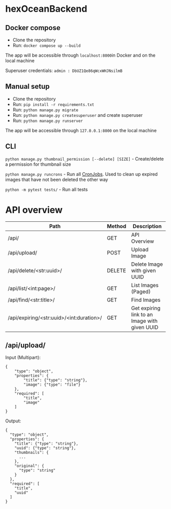 # hexOceanBackend

## Docker compose
- Clone the repository
- Run: `docker compose up --build`

The app will be accessible through `localhost:8000`in Docker and on the local machine

Superuser credentials: `admin : DbUZ1Qe86qWcxWHJNsilmB`


## Manual setup
- Clone the repository
- Run: `pip install -r requirements.txt`
- Run: `python manage.py migrate`
- Run: `python manage.py createsuperuser` and create superuser
- Run: `python manage.py runserver`

The app will be accessible through `127.0.0.1:8000` on the local machine


## CLI
`python manage.py thumbnail_permission [--delete] [SIZE]` - Create/delete a permission for thumbnail size

`python manage.py runcrons` - Run all [CronJobs](https://django-cron.readthedocs.io/). Used to clean up expired images
that have not been deleted the other way

`python -m pytest tests/` - Run all tests


# API overview
| Path                                         | Method | Description                                                |
| -------------------------------------------- | ------ | ---------------------------------------------------------- |
| /api/                                        | GET    | API Overview                                               |
| /api/upload/                                 | POST   | Upload Image                                               |
| /api/delete/\<str:uuid\>/                    | DELETE | Delete Image with given UUID                               |
| /api/list/\<int:page\>/                      | GET    | List Images (Paged)                                        |
| /api/find/\<str:title\>/                     | GET    | Find Images                                                |
| /api/expiring/\<str:uuid\>/\<int:duration\>/ | GET    | Get expiring link to an Image with given UUID              |

## /api/upload/

Input (Multipart): 
```
{
    "type": "object",
    "properties": {
        "title": {"type": "string"},
        "image": {"type": "file"}
    },
    "required": [
        "title",
        "image"
    ]
}
```

Output:
```
{
  "type": "object",
  "properties": {
    "title": {"type": "string"},
    "uuid": {"type": "string"},
    "thumbnails": {
      ...
    },
    "original": {
      "type": "string"
    }
  },
  "required": [
    "title",
    "uuid"
  ]
}
```
